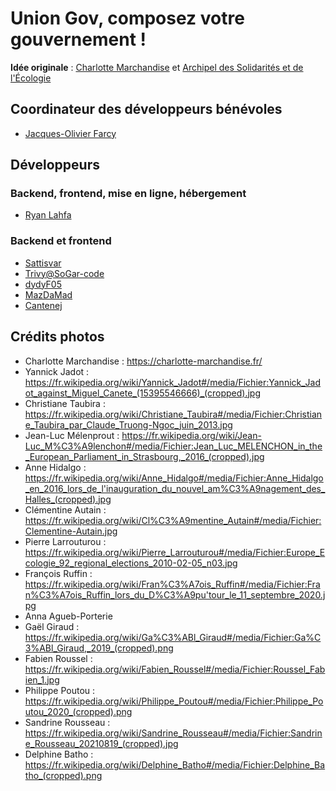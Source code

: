 # Union Gov, composez votre gouvernement !

**Idée originale** : [Charlotte Marchandise](https://charlotte-marchandise.fr) et [Archipel des Solidarités et de l'Écologie](https://archipel.ecolosolidaire.org/)

## Coordinateur des développeurs bénévoles

- [Jacques-Olivier Farcy](https://mapwa.net/static/)


## Développeurs

### Backend, frontend, mise en ligne, hébergement

* [Ryan Lahfa](https://ryan.lahfa.xyz/about-me.html)

### Backend et frontend

* [Sattisvar](https://github.com/sattisvar)
* [Trivy@SoGar-code](https://github.com/SoGar-code)
* [dydyF05](https://github.com/dydyF05)
* [MazDaMad](https://github.com/MazDaMada)
* [Cantenej](https://github.com/cantenej/)

## Crédits photos

- Charlotte Marchandise : <https://charlotte-marchandise.fr/>
- Yannick Jadot : <https://fr.wikipedia.org/wiki/Yannick_Jadot#/media/Fichier:Yannick_Jadot_against_Miguel_Canete_(15395546666)_(cropped).jpg>
- Christiane Taubira : <https://fr.wikipedia.org/wiki/Christiane_Taubira#/media/Fichier:Christiane_Taubira_par_Claude_Truong-Ngoc_juin_2013.jpg>
- Jean-Luc Mélenprout : <https://fr.wikipedia.org/wiki/Jean-Luc_M%C3%A9lenchon#/media/Fichier:Jean_Luc_MELENCHON_in_the_European_Parliament_in_Strasbourg,_2016_(cropped).jpg>
- Anne Hidalgo : <https://fr.wikipedia.org/wiki/Anne_Hidalgo#/media/Fichier:Anne_Hidalgo_en_2016_lors_de_l'inauguration_du_nouvel_am%C3%A9nagement_des_Halles_(cropped).jpg>
- Clémentine Autain : <https://fr.wikipedia.org/wiki/Cl%C3%A9mentine_Autain#/media/Fichier:Clementine-Autain.jpg>
- Pierre Larrouturou : <https://fr.wikipedia.org/wiki/Pierre_Larrouturou#/media/Fichier:Europe_Ecologie_92_regional_elections_2010-02-05_n03.jpg>
- François Ruffin : <https://fr.wikipedia.org/wiki/Fran%C3%A7ois_Ruffin#/media/Fichier:Fran%C3%A7ois_Ruffin_lors_du_D%C3%A9pu'tour_le_11_septembre_2020.jpg>
- Anna Agueb-Porterie
- Gaël Giraud : <https://fr.wikipedia.org/wiki/Ga%C3%ABl_Giraud#/media/Fichier:Ga%C3%ABl_Giraud,_2019_(cropped).png>
- Fabien Roussel : <https://fr.wikipedia.org/wiki/Fabien_Roussel#/media/Fichier:Roussel_Fabien_1.jpg>
- Philippe Poutou : <https://fr.wikipedia.org/wiki/Philippe_Poutou#/media/Fichier:Philippe_Poutou_2020_(cropped).png>
- Sandrine Rousseau : <https://fr.wikipedia.org/wiki/Sandrine_Rousseau#/media/Fichier:Sandrine_Rousseau_20210819_(cropped).jpg>
- Delphine Batho : <https://fr.wikipedia.org/wiki/Delphine_Batho#/media/Fichier:Delphine_Batho_(cropped).png>
